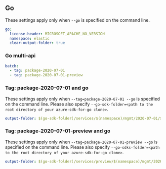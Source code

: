 ## Go

These settings apply only when `--go` is specified on the command line.

```yaml $(go)
go:
  license-header: MICROSOFT_APACHE_NO_VERSION
  namespace: elastic
  clear-output-folder: true
```

### Go multi-api

``` yaml $(go) && $(multiapi)
batch:
  - tag: package-2020-07-01
  - tag: package-2020-07-01-preview
```

### Tag: package-2020-07-01 and go

These settings apply only when `--tag=package-2020-07-01 --go` is specified on the command line.
Please also specify `--go-sdk-folder=<path to the root directory of your azure-sdk-for-go clone>`.

```yaml $(tag) == 'package-2020-07-01' && $(go)
output-folder: $(go-sdk-folder)/services/$(namespace)/mgmt/2020-07-01/$(namespace)
```

### Tag: package-2020-07-01-preview and go

These settings apply only when `--tag=package-2020-07-01-preview --go` is specified on the command line.
Please also specify `--go-sdks-folder=<path to the root directory of your azure-sdk-for-go clone>`.

```yaml $(tag) == 'package-2020-07-01-preview' && $(go)
output-folder: $(go-sdk-folder)/services/preview/$(namespace)/mgmt/2020-07-01-preview/$(namespace)
```
